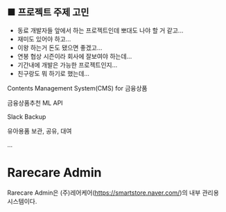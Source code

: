 ## ■ 프로젝트 주제 고민

- 동료 개발자들 앞에서 하는 프로젝트인데 뽀대도 나야 할 거 같고...
- 재미도 있어야 하고...
- 이왕 하는거 돈도 됐으면 좋겠고...
- 연봉 협상 시즌이라 회사에 잘보여야 하는데...
- 기간내에 개발은 가능한 프로젝트인지...
- 친구랑도 뭐 하기로 했는데...

Contents Management System(CMS) for 금융상품

금융상품추천 ML API

Slack Backup

유아용품 보관, 공유, 대여

...

# Rarecare Admin

Rarecare Admin은 (주)레어케어(https://smartstore.naver.com/)의 내부 관리용 시스템이다.


